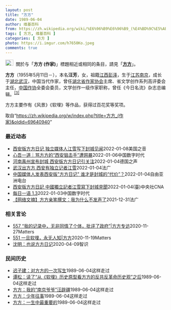 ```yaml
---
layout: post
title: "方方"
date: 1989-06-04
author: 维基百科
from: https://zh.wikipedia.org/wiki/%E6%96%B9%E6%96%B9_(%E4%BD%9C%E5%AE%B6)
tags: [ 方方, 维基百科 ]
categories: [ 方方 ]
photo: https://i.imgur.com/h7650Ko.jpeg
comments: true
---
```

<div class="mw-parser-output"><div role="note" class="hatnote navigation-not-searchable"><a href="/wiki/Wikipedia:%E6%B6%88%E6%AD%A7%E4%B9%89" title="Wikipedia:消歧义"><img alt="Disambig gray.svg" src="//upload.wikimedia.org/wikipedia/commons/thumb/5/5f/Disambig_gray.svg/25px-Disambig_gray.svg.png" decoding="async" width="25" height="19" srcset="//upload.wikimedia.org/wikipedia/commons/thumb/5/5f/Disambig_gray.svg/38px-Disambig_gray.svg.png 1.5x, //upload.wikimedia.org/wikipedia/commons/thumb/5/5f/Disambig_gray.svg/50px-Disambig_gray.svg.png 2x" data-file-width="220" data-file-height="168"></a><style data-mw-deduplicate="TemplateStyles:r67269465">.mw-parser-output .ifmobile>.mobile:nth-child(2n){display:none}</style><span class="ifmobile"><span class="nomobile">&nbsp;&nbsp;</span><span class="mobile"></span></span>關於与「<b>方方 (作家)</b>」標題相近或相同的条目，請見「<b><a href="/wiki/%E6%96%B9%E6%96%B9" title="方方">方方</a></b>」。</div>



<p><b>方方</b>（1955年5月11日<span class="useeditintro" title="Template:BLP editintro">－</span>），本名<b>汪芳</b>，女，祖籍<a href="/wiki/%E6%B1%9F%E8%A5%BF%E7%9C%81" title="江西省">江西</a><a href="/wiki/%E5%BD%AD%E6%B3%BD%E5%8E%BF" title="彭泽县">彭泽</a>，生于<a href="/wiki/%E6%B1%9F%E8%8B%8F%E7%9C%81" title="江苏省">江苏</a><a href="/wiki/%E5%8D%97%E4%BA%AC%E5%B8%82" title="南京市">南京</a>，成长于<a href="/wiki/%E6%B9%96%E5%8C%97%E7%9C%81" title="湖北省">湖北</a><a href="/wiki/%E6%AD%A6%E6%B1%89%E5%B8%82" title="武汉市">武汉</a>，中国当代作家，曾任<a href="/wiki/%E6%B9%96%E5%8C%97%E7%9C%81%E4%BD%9C%E5%AE%B6%E5%8D%8F%E4%BC%9A" title="湖北省作家协会">湖北省作家协会</a>主席、省文学创作系列高评委会主任，<a href="/wiki/%E4%B8%AD%E5%9B%BD%E4%BD%9C%E5%AE%B6%E5%8D%8F%E4%BC%9A" title="中国作家协会">中国作协</a>全委会委员，文学创作一级作家职称，曾任《今日名流》杂志总编辑。<sup id="cite_ref-:0_3-0" class="reference"><a href="#cite_note-:0-3">[3]</a></sup>
</p><p>方方主要作有《风景》《软埋》等作品，获得过百花奖等奖项。
</p>
</div><noscript><img src="//zh.wikipedia.org/wiki/Special:CentralAutoLogin/start?type=1x1" alt="" title="" width="1" height="1" style="border: none; position: absolute;"></noscript>
<div class="printfooter">取自“<a dir="ltr" href="https://zh.wikipedia.org/w/index.php?title=方方_(作家)&amp;oldid=69640940">https://zh.wikipedia.org/w/index.php?title=方方_(作家)&amp;oldid=69640940</a>”</div><div id="recent-news"><h3>最近动态</h3><ul><li><a href="https://nodebe4.github.io/waimei/2022-01-08/%E8%A5%BF%E5%AE%89%E7%89%88%E6%96%B9%E6%96%B9%E6%97%A5%E8%AE%B0-%E7%8B%AC%E7%AB%8B%E5%AA%92%E4%BD%93%E4%BA%BA%E6%B1%9F%E9%9B%AA%E5%86%99%E4%B8%8B%E5%B0%81%E5%9F%8E%E8%A7%81%E9%97%BB" title="西安版方方日记 独立媒体人江雪写下封城见闻—— Sat, 08 Jan 2022 13:50:56 GMT 12月23日，警察和防疫人员在西安火车站检查旅客的文件。 西安版方方日记 独立媒体人江...">西安版方方日记 独立媒体人江雪写下封城见闻</a><time>2022-01-08</time><a class="tag">美国之音</a></li>
<li><a href="https://nodebe4.github.io/waimei/2022-01-06/%E5%BF%83%E5%90%BE%E4%B8%80%E9%81%93-%E9%AA%82%E6%96%B9%E6%96%B9%E7%9A%84-%E8%A5%BF%E5%AE%89%E7%8B%99%E5%87%BB%E6%89%8B-%E9%81%AD%E7%BD%91%E6%9A%B4" title="心吾一道｜骂方方的“西安狙击手”遭网暴—— @Jam79922967：方方有句话：“时代的一粒灰，落在个人头上就是一座山。”西安有位网名字叫“名换成一名狙击手行吗”的人当时在微博上说：时代的一坨...">心吾一道｜骂方方的“西安狙击手”遭网暴</a><time>2022-01-06</time><a class="tag">中国数字时代</a></li>
<li><a href="https://nodebe4.github.io/waimei/2022-01-04/%E6%B2%B3%E5%8D%97%E7%A6%B9%E5%B7%9E%E5%AE%A3%E5%B8%83%E5%B0%81%E5%9F%8E-%E8%A5%BF%E5%AE%89%E7%89%88%E6%96%B9%E6%96%B9%E6%97%A5%E8%AE%B0%E5%BC%95%E5%85%B3%E6%B3%A8" title="河南禹州宣布封城 西安版方方日记引关注—— William Yang2022-01-05T01:25:46.198Z 中国近几周，在西安执行严格的封城，试图阻绝最新一波的本土新冠疫情。 (德国之...">河南禹州宣布封城 西安版方方日记引关注</a><time>2022-01-04</time><a class="tag">德国之声</a></li>
<li><a href="https://nodebe4.github.io/waimei/2022-01-04/%E6%AD%A6%E6%B1%89%E5%87%BA%E6%96%B9%E6%96%B9-%E8%A5%BF%E5%AE%89%E6%9C%89%E7%8B%AC%E7%AB%8B%E8%AE%B0%E8%80%85%E6%B1%9F%E9%9B%AA" title="武汉出方方 西安有独立记者江雪—— 04/01/2022 - 23:16 Array 中国西安封城后，民怨沸腾，网上有“可惜西安没有方方”的叹声，曾任调查记者的独立媒体人江雪周二公布『封城十日』...">武汉出方方 西安有独立记者江雪</a><time>2022-01-04</time><a class="tag">法广</a></li>
<li><a href="https://nodebe4.github.io/waimei/2022-01-04/%E4%B8%AD%E5%9B%BD%E5%AA%92%E4%BD%93%E4%BA%BA%E5%8F%91%E8%A1%A8%E8%A5%BF%E5%AE%89%E7%89%88-%E6%96%B9%E6%96%B9%E6%97%A5%E8%AE%B0-%E8%B0%81%E6%89%8D%E6%98%AF%E5%B0%81%E5%9F%8E%E7%9A%84-%E4%BB%A3%E4%BB%B7" title="中国媒体人发表西安版”方方日记” 谁才是封城的“代价”？—— 中国古城西安已经“封城”十多天，当地陆续传出市民吃饭难、就医难等问题。陕西省委书记刘国中周一在部署西安防疫工作时说，当地要尽快实现“...">中国媒体人发表西安版"方方日记"   谁才是封城的“代价”？</a><time>2022-01-04</time><a class="tag">自由亚洲电台</a></li>
<li><a href="https://nodebe4.github.io/waimei/2022-01-04/%E8%A5%BF%E5%AE%89%E7%89%88%E6%96%B9%E6%96%B9%E6%97%A5%E8%A8%98-%E4%B8%AD%E5%9C%8B%E7%8D%A8%E7%AB%8B%E8%A8%98%E8%80%85%E6%B1%9F%E9%9B%AA%E5%AF%AB%E4%B8%8B%E5%B0%81%E5%9F%8E%E8%A6%8B%E8%81%9E" title="西安版方方日記 中國獨立記者江雪寫下封城見聞—— （中央社記者邱國強北京4日電）西安因疫封城至今將滿13天，曾任調查記者的中國獨立媒體人江雪記錄封城前夕至3日見聞、筆鋒直率犀利的「封城十日」今天...">西安版方方日記  中國獨立記者江雪寫下封城見聞</a><time>2022-01-04</time><a class="tag">(臺)中央社CNA</a></li>
<li><a href="https://nodebe4.github.io/waimei/2022-01-03/%E6%AF%8F%E6%97%A5%E4%B8%80%E8%AF%AD-1.3" title="每日一语 1.3—— 西安无方方。">每日一语 1.3</a><time>2022-01-03</time><a class="tag">中国数字时代</a></li>
<li><a href="https://nodebe4.github.io/waimei/2021-12-31/%E7%BD%91%E7%BB%9C%E6%96%87%E6%91%98-%E6%96%B9%E6%96%B9%E4%BA%B2%E7%AC%94%E6%92%B0%E6%96%87-%E6%88%91%E4%B8%BA%E4%BB%80%E4%B9%88%E4%B8%8D%E5%8F%91%E5%A3%B0%E4%BA%86" title="【网络文摘】方方亲笔撰文：我为什么不发声了—— 31/12/2021 - 15:09 Array 很多朋友都劝我什么都不要再写了，让时间来证明。明白你的人，终归是明白的。但是，我是洞悉人性的。就...">【网络文摘】方方亲笔撰文：我为什么不发声了</a><time>2021-12-31</time><a class="tag">法广</a></li>
</ul></div><div id="open-opinion"><h3>相关言论</h3><ul><li><a href="https://nodebe4.github.io/opinion/2020-11-27/557-%E6%88%91%E7%9A%84%E8%AE%B0%E5%BD%95%E4%B8%AD-%E6%97%A0%E9%9D%9E%E5%90%8C%E6%83%85%E4%BA%86%E4%B8%AA%E4%BD%93-%E6%89%B9%E8%AF%84%E4%BA%86%E6%94%BF%E5%BA%9C-%E6%96%B9%E6%96%B9%E4%B8%93%E8%AE%BF/" title="野兽爱智慧">557 “我的记录中，无非同情了个体，批评了政府”|方方专访</a><time>2020-11-27</time><a class="tag">Matters</a></li>
<li><a href="https://nodebe4.github.io/opinion/2020-11-19/551-%E4%B8%80%E6%97%A6%E8%BD%AF%E5%9F%8B-%E6%B0%B8%E6%97%A0%E4%BA%BA%E7%9F%A5-%E6%96%B9%E6%96%B9/" title="野兽爱智慧">551 一旦软埋，永无人知|方方</a><time>2020-11-19</time><a class="tag">Matters</a></li>
<li><a href="https://nodebe4.github.io/opinion/2020-04-09/%E6%B2%88%E6%98%8E-%E4%B9%9F%E8%AF%B4%E6%96%B9%E6%96%B9%E6%97%A5%E8%AE%B0/" title="沈明">沈明：也说方方日记</a><time>2020-04-09</time><a class="tag">智识</a></li>
</ul></div><div id="mjls-record"><h3>民间历史</h3><ul><li><a href="https://nodebe4.github.io/mjlsh/1989-06-04/%E8%BF%9F%E5%AD%90%E5%BB%BA-%E5%AF%B9%E6%96%B9%E6%96%B9%E7%9A%84%E4%B8%80%E6%AC%A1%E5%86%99%E7%94%9F/" title="迟子建">迟子建：对方方的一次写生</a><time>1989-06-04</time><a class="tag">这样走过</a></li>
<li><a href="https://nodebe4.github.io/mjlsh/1989-06-04/%E8%B0%AD%E6%9D%BE-%E8%AF%BB%E4%BA%86-%E4%BB%8E-%E8%BD%AF%E5%9F%8B-%E5%8E%86%E5%8F%B2%E5%8E%9F%E5%9E%8B%E7%9C%8B%E6%96%B9%E6%96%B9%E7%9A%84%E5%8F%8D%E5%85%B1%E5%8F%8D%E9%9D%A9%E5%91%BD%E5%8E%86%E5%8F%B2%E8%A7%82-%E4%B9%8B%E5%90%8E/" title="谭松">谭松：读了“从《软埋》历史原型看方方的反共反革命历史观”之后</a><time>1989-06-04</time><a class="tag">这样走过</a></li>
<li><a href="https://nodebe4.github.io/mjlsh/1989-06-04/%E6%96%B9%E6%96%B9-%E6%88%91%E7%9A%84-%E5%8D%97%E4%BA%AC%E7%88%B7%E7%88%B7-%E6%B1%AA%E8%BE%9F%E7%96%86/" title="方方">方方：我的“南京爷爷”汪辟疆</a><time>1989-06-04</time><a class="tag">这样走过</a></li>
<li><a href="https://nodebe4.github.io/mjlsh/1989-06-04/%E6%96%B9%E6%96%B9-%E5%B0%91%E5%B9%B4%E5%BE%80%E4%BA%8B/" title="方方">方方：少年往事</a><time>1989-06-04</time><a class="tag">这样走过</a></li>
<li><a href="https://nodebe4.github.io/mjlsh/1989-06-04/%E6%96%B9%E6%96%B9-%E4%B8%80%E7%94%9F%E4%B8%AD%E6%9C%80%E9%87%8D%E8%A6%81%E7%9A%84/" title="方方">方方：一生中最重要的</a><time>1989-06-04</time><a class="tag">这样走过</a></li>
</ul></div>